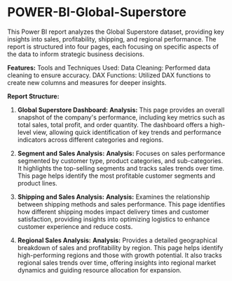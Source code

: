 # POWER-BI-Global-Superstore
This Power BI report analyzes the Global Superstore dataset, providing key insights into sales, profitability, shipping, and regional performance. The report is structured into four pages, each focusing on specific aspects of the data to inform strategic business decisions.

**Features:**
Tools and Techniques Used: Data Cleaning: Performed data cleaning to ensure accuracy.
DAX Functions: Utilized DAX functions to create new columns and measures for deeper insights.

 **Report Structure:**

1. **Global Superstore Dashboard:**
   **Analysis:** This page provides an overall snapshot of the company's performance, including key metrics such as total sales, total profit, and order quantity. The dashboard offers a high-level view, allowing quick identification of key trends and performance indicators across different categories and regions.

2. **Segment and Sales Analysis:**
   **Analysis:** Focuses on sales performance segmented by customer type, product categories, and sub-categories. It highlights the top-selling segments and tracks sales trends over time. This page helps identify the most profitable customer segments and product lines.

3. **Shipping and Sales Analysis:**
    **Analysis:** Examines the relationship between shipping methods and sales performance. This page identifies how different shipping modes impact delivery times and customer satisfaction, providing insights into optimizing logistics to enhance customer experience and reduce costs.

4. **Regional Sales Analysis:**
   **Analysis:** Provides a detailed geographical breakdown of sales and profitability by region. This page helps identify high-performing regions and those with growth potential. It also tracks regional sales trends over time, offering insights into regional market dynamics and guiding resource allocation for expansion.
